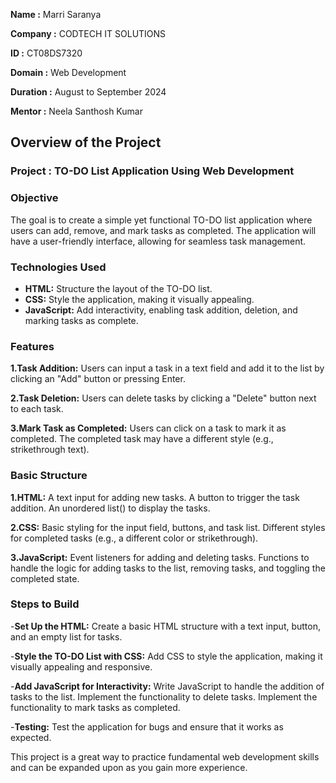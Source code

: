 **Name :** Marri Saranya 

**Company :** CODTECH IT SOLUTIONS

**ID :** CT08DS7320

**Domain :** Web Development

**Duration :** August to September 2024

**Mentor :** Neela Santhosh Kumar

## Overview of the Project

### Project : TO-DO List Application Using Web Development

### Objective

The goal is to create a simple yet functional TO-DO list application where users can add, remove, and mark tasks as completed. The application will have a user-friendly interface, allowing for seamless task management.

### Technologies Used

- **HTML:** Structure the layout of the TO-DO list.
- **CSS:** Style the application, making it visually appealing.
- **JavaScript:** Add interactivity, enabling task addition, deletion, and marking tasks as complete.

### Features
**1.Task Addition:**
Users can input a task in a text field and add it to the list by clicking an "Add" button or pressing Enter.

**2.Task Deletion:**
Users can delete tasks by clicking a "Delete" button next to each task.

**3.Mark Task as Completed:**
Users can click on a task to mark it as completed. The completed task may have a different style (e.g., strikethrough text).

### Basic Structure
**1.HTML:**
 A text input for adding new tasks.
 A button to trigger the task addition.
 An unordered list() to display the tasks.

**2.CSS:**
Basic styling for the input field, buttons, and task list.
Different styles for completed tasks (e.g., a different color or strikethrough).

**3.JavaScript:**
Event listeners for adding and deleting tasks.
Functions to handle the logic for adding tasks to the list, removing tasks, and toggling the completed state.

### Steps to Build

-**Set Up the HTML:**
Create a basic HTML structure with a text input, button, and an empty list for tasks.

-**Style the TO-DO List with CSS:**
Add CSS to style the application, making it visually appealing and responsive.

-**Add JavaScript for Interactivity:**
Write JavaScript to handle the addition of tasks to the list.
Implement the functionality to delete tasks.
Implement the functionality to mark tasks as completed.

-**Testing:**
Test the application for bugs and ensure that it works as expected.

This project is a great way to practice fundamental web development skills and can be expanded upon as you gain more experience.
